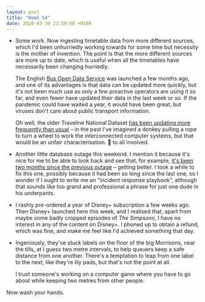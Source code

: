 ```yaml
---
layout: post
title: "Week 54"
date: 2020-03-30 23:59:00 +0100
---
```


- Some work. Now ingesting timetable data from more different sources, which
  I'd been unhurriedly working towards for some time but necessity is the
  mother of invention. The point is that the more different sources are more
  up to date, which is useful when all the timetables have necessarily been
  changing hurriedly.

  The English [Bus Open Data Service](https://www.bus-data.dft.gov.uk/) was
  launched a few months ago, and one of its advantages is that data can be
  updated more quickly, but it's not been much use as only a few proactive
  operators are using it so far, and even fewer have updated their data
  in the last week or so. If the pandemic could have waited a year, it
  would have been great, but viruses don't care about public transport
  information.

  Oh well, the older Traveline National Dataset [has been updating more
  frequently than usual](https://www.travelinedata.org.uk/traveline-open-data/data-reporting/) –
  in the past I've imagined a donkey pulling a rope to turn a wheel to work the
  interconnected computer systems, but that would be an unfair characterisation.
  👏 to all involved.

- Another little database outage this weekend. I mention it because it's nice for me to be able to look back and see that,
  for example, [it's been two months since the previous outage](/2020/01/week-45) – getting better.
  I took a while to fix this one, possibly because it had been so long since
  the last one, so I wonder if I ought to write me an "incident response playbook",
  although that sounds like too grand and professional a phrase for just one
  dude in his underpants.

- I rashly pre-ordered a year of Disney+ subscription a few weeks ago. Then
  Disney+ launched here this week, and I realised that, apart from maybe some
  badly cropped episodes of <cite>The Simpsons</cite>, I have no interest in any of the
  content on Disney+. I phoned up to obtain a refund, which was fine, and make me
  feel like I'd achieved something that day.

- Ingeniously, they've stuck labels on the floor of the big Morrisons, near the
  tills, at I guess two metre intervals, to help queuers keep a safe distance
  from one another. There's a temptation to leap from one label to the next,
  like they're lily pads, but that's not the point at all.

  I trust someone's working on a computer game where you have to go about while
  keeping two metres from other people.

Now wash your hands.

